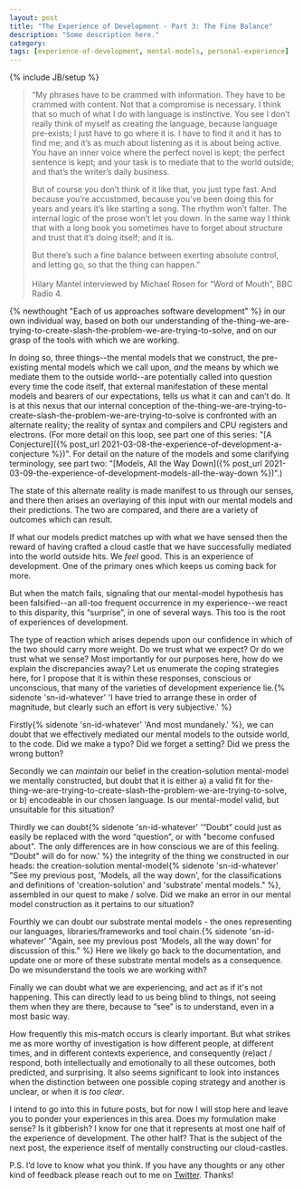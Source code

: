 ```yaml
---
layout: post
title: "The Experience of Development - Part 3: The Fine Balance"
description: "Some description here."
category:
tags: [experience-of-development, mental-models, personal-experience]
---
```

{% include JB/setup %}

> “My phrases have to be crammed with information. They have to be crammed with content.  Not that a compromise is necessary. I think that so much of what I do with language is instinctive. You see I don’t really think of myself as creating the language, because language pre-exists; I just have to go where it is. I have to find it and it has to find me; and it’s as much about listening as it is about being active. You have an inner voice where the perfect novel is kept; the perfect sentence is kept; and your task is to mediate that to the world outside; and that’s the writer’s daily business. 
> 
> But of course you don’t think of it like that, you just type fast. And because you’re accustomed, because you’ve been doing this for years and years it’s like starting a song. The rhythm won’t falter. The internal logic of the prose won’t let you down. In the same way I think that with a long book you sometimes have to forget about structure and trust that it’s doing itself; and it is. 
> 
> But there’s such a fine balance between exerting absolute control, and letting go, so that the thing can happen.”<BR/><BR/>
Hilary Mantel interviewed by Michael Rosen for “Word of Mouth”, BBC Radio 4.

{% newthought "Each of us approaches software development" %} in our own individual way, based on both our understanding of the-thing-we-are-trying-to-create-slash-the-problem-we-are-trying-to-solve, and on our grasp of the tools with which we are working.

In doing so, three things--the mental models that we construct, the pre-existing mental models which we call upon, _and_ the means by which we mediate them to the outside world--are potentially called into question every time the code itself, that external manifestation of these mental models and bearers of our expectations, tells us what it can and can’t do.  It is at this nexus that our internal conception of the-thing-we-are-trying-to-create-slash-the-problem-we-are-trying-to-solve is confronted with an alternate reality; the reality of syntax and compilers and CPU registers and electrons. (For more detail on this loop, see part one of this series: "[A Conjecture]({% post_url 2021-03-08-the-experience-of-development-a-conjecture %})". For detail on the nature of the models and some clarifying terminology, see part two: "[Models, All the Way Down]({% post_url 2021-03-09-the-experience-of-development-models-all-the-way-down %})".)

The state of this alternate reality is made manifest to us through our senses, and there then arises an overlaying of this input with our mental models and their predictions. The two are compared, and there are a variety of outcomes which can result. 

If what our models predict matches up with what we have sensed then the reward of having crafted a cloud castle that we have successfully mediated into the world outside hits. We _feel_ good. This is an experience of development. One of the primary ones which keeps us coming back for more.

But when the match fails, signaling that our mental-model hypothesis has been falsified--an all-too frequent occurrence in my experience--we react to this disparity, this “surprise”, in one of several ways. This too is the root of experiences of development. 

The type of reaction which arises depends upon our confidence in which of the two should carry more weight. Do we trust what we expect? Or do we trust what we sense? Most importantly for our purposes here, how do we explain the discrepancies away? Let us enumerate the coping strategies here, for I propose that it is within these responses, conscious or unconscious, that many of the varieties of development experience lie.{% sidenote 'sn-id-whatever' 'I have tried to arrange these in order of magnitude, but clearly such an effort is very subjective.' %}

Firstly{% sidenote 'sn-id-whatever' 'And most mundanely.' %}, we can doubt that we effectively mediated our mental models to the outside world, to the code. Did we make a typo? Did we forget a setting? Did we press the wrong button?

Secondly we can _maintain_ our belief in the creation-solution mental-model we mentally constructed, but doubt that it is either a) a valid fit for the-thing-we-are-trying-to-create-slash-the-problem-we-are-trying-to-solve, or b) encodeable in our chosen language.  Is our mental-model valid, but unsuitable for this situation?

Thirdly we can doubt{% sidenote 'sn-id-whatever' '“Doubt” could just as easily be replaced with the word “question”, or with "become confused about". The only differences are in how conscious we are of this feeling. "Doubt" will do for now.' %} the integrity of the thing we constructed in our heads: the creation-solution mental-model{% sidenote 'sn-id-whatever' "See my previous post, 'Models, all the way down', for the classifications and definitions of 'creation-solution' and 'substrate' mental models." %}, assembled in our quest to make / solve. Did we make an error in our mental model construction as it pertains to our situation?

Fourthly we can doubt our substrate mental models - the ones representing our languages, libraries/frameworks and tool chain.{% sidenote 'sn-id-whatever' "Again, see my previous post 'Models, all the way down' for discussion of this." %} Here we likely go back to the documentation, and update one or more of these substrate mental models as a consequence. Do we misunderstand the tools we are working with?

Finally we can doubt what we are experiencing, and act as if it's not happening. This can directly lead to us being blind to things, not seeing them when they are there, because to “see” is to understand, even in a most basic way.

How frequently this mis-match occurs is clearly important. But what strikes me as more worthy of investigation is how different people, at different times, and in different contexts experience, and consequently (re)act / respond, both intellectually and emotionally to all these outcomes, both predicted, and surprising.  It also seems significant to look into instances when the distinction between one possible coping strategy and another is unclear, or when it is _too clear_. 

I intend to go into this in future posts, but for now I will stop here and leave you to ponder your experiences in this area.  Does my formulation make sense?  Is it gibberish?  I know for one that it represents at most one half of the experience of development.  The other half? That is the subject of the next post, the experience itself of mentally constructing our cloud-castles.

P.S. I’d love to know what you think. If you have any thoughts or any other kind of feedback please reach out to me on [Twitter](https://twitter.com/al94781).  Thanks!